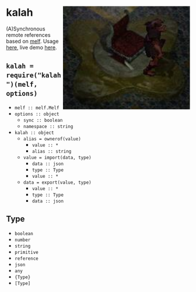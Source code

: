 # kalah <img src="kalah.png" align="right" alt="kalah-logo" title="Kalah, the Gnome Illusionist"/>

(A)Synchronous remote references based on [melf](https://www.npmjs.com/package/melf).
Usage [here](/demo), live demo [here](https://cdn.rawgit.com/lachrist/kalah/1d4515d9/demo/index.html).

## `kalah = require("kalah")(melf, options)`

* `melf :: melf.Melf`
* `options :: object`
  * `sync :: boolean`
  * `namespace :: string`
* `kalah :: object`
  * `alias = ownerof(value)`
    * `value :: *`
    * `alias :: string`
  * `value = import(data, type)`
    * `data :: json`
    * `type :: Type`
    * `value :: *`
  * `data = export(value, type)`
    * `value :: *`
    * `type :: Type`
    * `data :: json`


## Type

* `boolean`
* `number`
* `string`
* `primitive`
* `reference`
* `json`
* `any`
* `{Type}`
* `[Type]`
